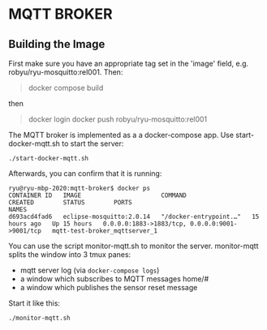 # MQTT BROKER

## Building the Image

First make sure you have an appropriate tag set in the 'image' field, 
e.g. robyu/ryu-mosquitto:rel001.
Then:
> docker compose build

then 
> docker login
> docker push robyu/ryu-mosquitto:rel001


The MQTT broker is implemented as a a docker-compose app. Use start-docker-mqtt.sh
to start the server:
```
./start-docker-mqtt.sh
```

Afterwards, you can confirm that it is running:
```
ryu@ryu-mbp-2020:mqtt-broker$ docker ps
CONTAINER ID   IMAGE                      COMMAND                  CREATED        STATUS        PORTS                                            NAMES
d693acd4fad6   eclipse-mosquitto:2.0.14   "/docker-entrypoint.…"   15 hours ago   Up 15 hours   0.0.0.0:1883->1883/tcp, 0.0.0.0:9001->9001/tcp   mqtt-test-broker_mqttserver_1
```

You can use the script monitor-mqtt.sh to monitor the server. monitor-mqtt splits the window into 3 tmux panes:
 - mqtt server log (via ```docker-compose logs```)
 - a window which subscribes to MQTT messages home/#
 - a window which publishes the sensor reset message

Start it like this:

```
./monitor-mqtt.sh
```

